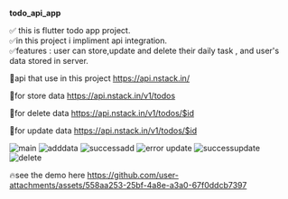 **todo_api_app**

✅ this is flutter todo app project.<br>
✅in this project i impliment api integration.<br>
✅features : user can store,update and delete their daily task , and user's data stored in server. 

🚀api that use in this project 
https://api.nstack.in/

🚀for store data 
https://api.nstack.in/v1/todos

🚀for delete data
https://api.nstack.in/v1/todos/$id

🚀for update data 
https://api.nstack.in/v1/todos/$id

![main](https://github.com/user-attachments/assets/58ed578e-dfa9-4721-a4fb-03b64b97decf)
![adddata](https://github.com/user-attachments/assets/70ef4d4e-db99-4642-a984-94d4a7cca330)
![successadd](https://github.com/user-attachments/assets/4441ff92-dd7f-425d-a8d0-7ac0bc2faf04)
![error update](https://github.com/user-attachments/assets/658c7f14-01e8-406d-ac17-aa5a24c83f5d)
![successupdate](https://github.com/user-attachments/assets/06ceff00-8a7c-4401-a342-a7cb38025b94)
![delete](https://github.com/user-attachments/assets/c26dab4d-649b-4b46-9e16-6b6afeebbe85)


🔥see the demo here
https://github.com/user-attachments/assets/558aa253-25bf-4a8e-a3a0-67f0ddcb7397

